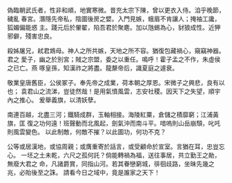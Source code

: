 偽臨朝武氏者，性非和順，地實寒微。昔充太宗下陳，曾以更衣入侍。洎乎晚節，穢亂
春宮。潛隱先帝私，陰圖後房之嬖。入門見嫉，蛾眉不肯讓人；掩袖工讒，狐媚偏能惑
主。踐元后於翬翟，陷吾君於聚麀。加以虺蜴為心，豺狼成性。近狎邪僻，殘害忠良。

殺姊屠兄，弒君鴆母。神人之所共嫉，天地之所不容。猶復包藏禍心，窺竊神器。君之
愛子，幽之於別宮；賊之宗盟，委之以重任。鳴呼！霍子孟之不作，朱虛侯之已亡。燕
啄皇孫，知漢祚之將盡。龍漦帝后，識夏庭之遽衰。

敬業皇唐舊臣，公侯冢子。奉先帝之成業，荷本朝之厚恩。宋微子之興悲，良有以也；
袁君山之流涕，豈徒然哉！是用氣憤風雲，志安社稷。因天下之失望，順宇內之推心。
爰舉義旗，以清妖孽。

南連百越，北盡三河；鐵騎成群，玉軸相接。海陵紅粟，倉儲之積靡窮；江浦黃旗，匡
復之功何遠！班聲動而北風起，劍氣沖而南斗平。喑嗚則山岳崩頹，叱吒則風雲變色。
以此制敵，何敵不摧？以此圖功，何功不克？

公等或居漢地，或協周親；或膺重寄於話言，或受顧命於宣室。言猶在耳，忠豈忘心。
一坯之土未乾，六尺之孤何託？倘能轉禍為福，送往事居，共立勤王之勛，無廢大君之
命，凡諸爵賞，同指山河。若其眷戀窮城，徘徊歧路，坐昧先幾之兆，必貽後至之誅。
請看今日之域中，竟是誰家之天下！

